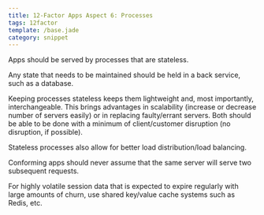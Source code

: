 ```yaml
---
title: 12-Factor Apps Aspect 6: Processes
tags: 12factor
template: /base.jade
category: snippet
---
```


Apps should be served by processes that are stateless.

Any state that needs to be maintained should be held in a back service, such as a database.

Keeping processes stateless keeps them lightweight and, most importantly, interchangeable. This brings advantages in scalability (increase or decrease number of servers easily) or in replacing faulty/errant servers. Both should be able to be done with a minimum of client/customer disruption (no disruption, if possible).

Stateless processes also allow for better load distribution/load balancing.

Conforming apps should never assume that the same server will serve two subsequent requests.

For highly volatile session data that is expected to expire regularly with large amounts of churn, use shared key/value cache systems such as Redis, etc.

